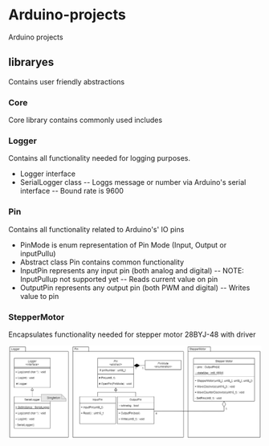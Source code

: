 # Arduino-projects
Arduino projects


## libraryes
Contains user friendly abstractions 
### Core
Core library contains commonly used includes
### Logger
Contains all functionality needed for logging purposes.
- Logger interface
- SerialLogger class
-- Loggs message or number via Arduino's serial interface
-- Bound rate is 9600
### Pin
Contains all functionality related to Arduino's' IO pins
- PinMode is enum representation of Pin Mode (Input, Output or inputPullu)
- Abstract class Pin contains common functionality
- InputPin represents any input pin (both analog and digital) 
-- NOTE: InputPullup not supported yet
-- Reads current value on pin
- OutputPin represents any output pin (both PWM and digital)
-- Writes value to pin
### StepperMotor
Encapsulates functionality needed for stepper motor 28BYJ-48 with driver

![Demo](libraries/ClassDiagram.png)

